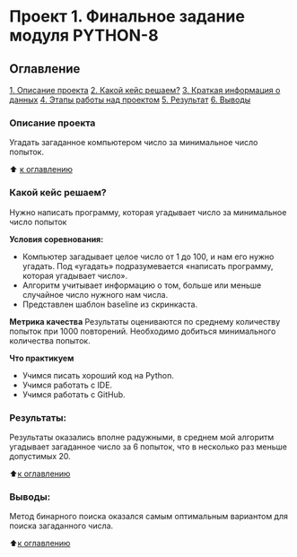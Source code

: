 # Проект 1. Финальное задание модуля PYTHON-8

## Оглавление
[1. Описание проекта](https://github.com/bublidze/SkillfactoryDS/tree/main/Python-8_project/README.md#Описание-проекта)
[2. Какой кейс решаем?](https://github.com/bublidze/SkillfactoryDS/tree/main/Python-8_project/README.md#Какой-кейс-решаем)
[3. Краткая информация о данных](https://github.com/bublidze/SkillfactoryDS/tree/main/Python-8_project/README.md#Краткая-информация-о-данных)
[4. Этапы работы над проектом](https://github.com/bublidze/SkillfactoryDS/tree/main/Python-8_project/README.md#Этапы-работы-над-проектом)
[5. Результат](https://github.com/bublidze/SkillfactoryDS/tree/main/Python-8_project/README.md#Результат)
[6. Выводы](https://github.com/bublidze/SkillfactoryDS/tree/main/Python-8_project/README.md#Выводы)

### Описание проекта
Угадать загаданное компьютером число за минимальное число попыток.

:arrow_up: [к оглавлению](https://github.com/bublidze/SkillfactoryDS/tree/main/Python-8_project/README.md#Оглавление)

### Какой кейс решаем?
Нужно написать программу, которая угадывает число за минимальное число попыток

**Условия соревнования:**
- Компьютер загадывает целое число от 1 до 100, и нам его нужно угадать. Под «угадать» подразумевается «написать программу, которая угадывает число».
- Алгоритм учитывает информацию о том, больше или меньше случайное число нужного нам числа.
- Представлен шаблон baseline из скринкаста.

**Метрика качества**
Результаты оцениваются по среднему количеству попыток при 1000 повторений. Необходимо добиться минимального количества попыток.

**Что практикуем**
- Учимся писать хороший код на Python.
- Учимся работать с IDE.
- Учимся работать с GitHub.

### Результаты:
Результаты оказались вполне радужными, в среднем мой алгоритм угадывает загаданное число за 6 попыток, что в несколько раз меньше допустимых 20.

:arrow_up:[к оглавлению](https://github.com/bublidze/SkillfactoryDS/tree/main/Python-8_project/README.md#Оглавление)

### Выводы:
Метод бинарного поиска оказался самым оптимальным вариантом для поиска загаданного числа.

:arrow_up:[к оглавлению](https://github.com/bublidze/SkillfactoryDS/tree/main/Python-8_project/README.md#Оглавление)
